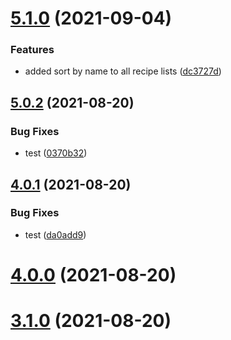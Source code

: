 # [5.1.0](https://github.com/BanJoeH/PANTRI/compare/5.0.2...5.1.0) (2021-09-04)


### Features

* added sort by name to all recipe lists ([dc3727d](https://github.com/BanJoeH/PANTRI/commit/dc3727dceebe4ce263f7d99b9f3f31fa44f16fe1))



## [5.0.2](https://github.com/BanJoeH/PANTRI/compare/4.0.1...5.0.2) (2021-08-20)


### Bug Fixes

* test ([0370b32](https://github.com/BanJoeH/PANTRI/commit/0370b32670cd681e67ab6307e3ca91717f30384f))



## [4.0.1](https://github.com/BanJoeH/PANTRI/compare/v4.0.0...4.0.1) (2021-08-20)


### Bug Fixes

* test ([da0add9](https://github.com/BanJoeH/PANTRI/commit/da0add9784ad76feb1bc8ee6d5af647f2c507b7f))



# [4.0.0](https://github.com/BanJoeH/PANTRI/compare/v3.1.0...v4.0.0) (2021-08-20)



# [3.1.0](https://github.com/BanJoeH/PANTRI/compare/v3.0.5...v3.1.0) (2021-08-20)



